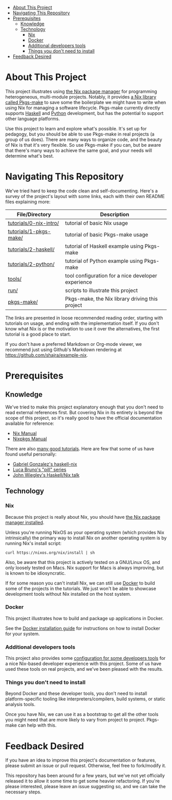 - [About This Project](#org7fa17a6)
- [Navigating This Repository](#orgce87070)
- [Prerequisites](#orgd62d117)
  - [Knowledge](#orged93c0f)
  - [Technology](#org25170db)
    - [Nix](#org0a7b9fa)
    - [Docker](#orgb4beb47)
    - [Additional developers tools](#orgb47b596)
    - [Things you don't need to install](#org0f806ee)
- [Feedback Desired](#orgc825517)



<a id="org7fa17a6"></a>

# About This Project

This project illustrates using [the Nix package manager](https://nixos.org/nix) for programming heterogeneous, multi-module projects. Notably, it provides [a Nix library called Pkgs-make](./pkgs-make/README.md) to save some the boilerplate we might have to write when using Nix for managing a software lifecycle. Pkgs-make currently directly supports [Haskell](https://haskell.org) and [Python](https://www.python.org/) development, but has the potential to support other language platforms.

Use this project to learn and explore what's possible. It's set up for pedagogy, but you should be able to use Pkgs-make in real projects (a group of us does). There are many ways to organize code, and the beauty of Nix is that it's very flexible. So use Pkgs-make if you can, but be aware that there's many ways to achieve the same goal, and your needs will determine what's best.


<a id="orgce87070"></a>

# Navigating This Repository

We've tried hard to keep the code clean and self-documenting. Here's a survey of the project's layout with some links, each with their own README files explaining more:

| File/Directory                                    | Description                                        |
|------------------------------------------------- |-------------------------------------------------- |
| [tutorials/0-nix-intro/](./tutorials/0-nix-intro) | tutorial of basic Nix usage                        |
| [tutorials/1-pkgs-make/](./tutorials/1-pkgs-make) | tutorial of basic Pkgs-make usage                  |
| [tutorials/2-haskell/](./tutorials/2-haskell)     | tutorial of Haskell example using Pkgs-make        |
| [tutorials/2-python/](./tutorials/2-python)       | tutorial of Python example using Pkgs-make         |
| [tools/](./tools)                                 | tool configuration for a nice developer experience |
| [run/](./run)                                     | scripts to illustrate this project                 |
| [pkgs-make/](./pkgs-make)                         | Pkgs-make, the Nix library driving this project    |

The links are presented in loose recommended reading order, starting with tutorials on usage, and ending with the implementation itself. If you don't know what Nix is or the motivation to use it over the alternatives, the first tutorial is a good place to start.

If you don't have a preferred Markdown or Org-mode viewer, we recommend just using Github's Markdown rendering at <https://github.com/shajra/example-nix>.


<a id="orgd62d117"></a>

# Prerequisites


<a id="orged93c0f"></a>

## Knowledge

We've tried to make this project explanatory enough that you don't need to read external references first. But covering Nix in its entirety is beyond the scope of this project, so it's really good to have the official documentation available for reference:

-   [Nix Manual](https://nixos.org/nix/manual)
-   [Nixpkgs Manual](https://nixos.org/nixpkgs/manual)

There are also [many good tutorials](https://www.google.com/search?q=nix+tutorial). Here are few that some of us have found useful personally:

-   [Gabriel Gonzalez's haskell-nix](https://github.com/Gabriel439/haskell-nix)
-   [Luca Bruno's "pill" series](http://lethalman.blogspot.com/2014/07/nix-pill-1-why-you-should-give-it-try.html)
-   [John Wiegley's Haskell/Nix talk](https://www.youtube.com/watch?v=G9yiJ7d5LeI)


<a id="org25170db"></a>

## Technology


<a id="org0a7b9fa"></a>

### Nix

Because this project is really about Nix, you should have [the Nix package manager installed](https://nixos.org/nix/manual/#chap-installation).

Unless you're running NixOS as your operating system (which provides Nix intrinsically) the primary way to install Nix on another operating system is by running Nix's install script:

```shell
curl https://nixos.org/nix/install | sh
```

Also, be aware that this project is actively tested on a GNU/Linux OS, and only loosely tested on Macs. Nix support for Macs is always improving, but is known to be idiosyncratic.

If for some reason you can't install Nix, we can still use [Docker](https://www.docker.com) to build some of the projects in the tutorials. We just won't be able to showcase development tools without Nix installed on the host system.


<a id="orgb4beb47"></a>

### Docker

This project illustrates how to build and package up applications in Docker.

See the [Docker installation guide](https://docs.docker.com/install) for instructions on how to install Docker for your system.


<a id="orgb47b596"></a>

### Additional developers tools

This project also provides some [configuration for some developers tools](./tools) for a nice Nix-based developer experience with this project. Some of us have used these tools on real projects, and we've been pleased with the results.


<a id="org0f806ee"></a>

### Things you don't need to install

Beyond Docker and these developer tools, you don't need to install platform-specific tooling like interpreters/compilers, build systems, or static analysis tools.

Once you have Nix, we can use it as a bootstrap to get all the other tools you might need that are more likely to vary from project to project. Pkgs-make can help with this.


<a id="orgc825517"></a>

# Feedback Desired

If you have an idea to improve this project's documentation or features, please submit an issue or pull request. Otherwise, feel free to fork/modify it.

This repository has been around for a few years, but we've not yet officially released it to allow it some time to get some heavier refactoring. If you're please interested, please leave an issue suggesting so, and we can take the necessary steps.
